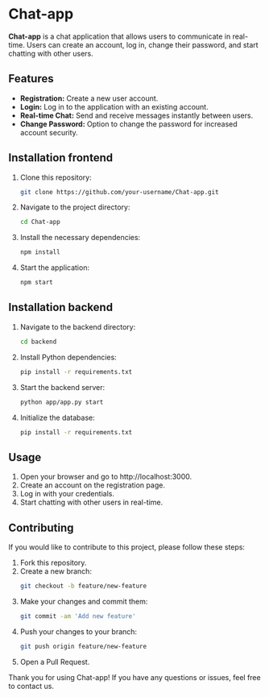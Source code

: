 # Chat-app

**Chat-app** is a chat application that allows users to communicate in real-time. Users can create an account, log in, change their password, and start chatting with other users.

## Features

- **Registration:** Create a new user account.
- **Login:** Log in to the application with an existing account.
- **Real-time Chat:** Send and receive messages instantly between users.
- **Change Password:** Option to change the password for increased account security.

## Installation frontend

1. Clone this repository:
   ```bash
   git clone https://github.com/your-username/Chat-app.git

   ```
2. Navigate to the project directory:
   ```bash
   cd Chat-app

   ```
3. Install the necessary dependencies:
   ```bash
   npm install

   ```
4. Start the application:
   ```bash
   npm start
   ```

## Installation backend

1. Navigate to the backend directory:

   ```bash
   cd backend

   ```

2. Install Python dependencies:

   ```bash
   pip install -r requirements.txt

   ```

3. Start the backend server:

   ```bash
   python app/app.py start

   ```

4. Initialize the database:
   ```bash
   pip install -r requirements.txt
   ```

## Usage

1. Open your browser and go to http://localhost:3000.
2. Create an account on the registration page.
3. Log in with your credentials.
4. Start chatting with other users in real-time.

## Contributing

If you would like to contribute to this project, please follow these steps:

1. Fork this repository.
2. Create a new branch:
   ```bash
   git checkout -b feature/new-feature

   ```
3. Make your changes and commit them:
   ```bash
   git commit -am 'Add new feature'

   ```
4. Push your changes to your branch:
   ```bash
   git push origin feature/new-feature
   ```
5. Open a Pull Request.

Thank you for using Chat-app! If you have any questions or issues, feel free to contact us.
